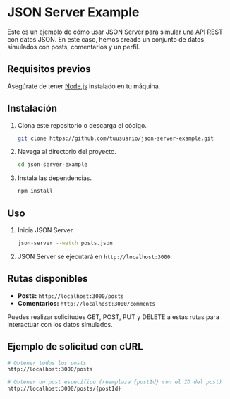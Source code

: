 # JSON Server Example

Este es un ejemplo de cómo usar JSON Server para simular una API REST con datos JSON. En este caso, hemos creado un conjunto de datos simulados con posts, comentarios y un perfil.

## Requisitos previos

Asegúrate de tener [Node.js](https://nodejs.org/) instalado en tu máquina.

## Instalación

1. Clona este repositorio o descarga el código.

    ```bash
    git clone https://github.com/tuusuario/json-server-example.git
    ```

2. Navega al directorio del proyecto.

    ```bash
    cd json-server-example
    ```

3. Instala las dependencias.

    ```bash
    npm install
    ```

## Uso

1. Inicia JSON Server.

    ```bash
    json-server --watch posts.json
    ```

2. JSON Server se ejecutará en `http://localhost:3000`.

## Rutas disponibles

- **Posts:** `http://localhost:3000/posts`
- **Comentarios:** `http://localhost:3000/comments`

Puedes realizar solicitudes GET, POST, PUT y DELETE a estas rutas para interactuar con los datos simulados.

## Ejemplo de solicitud con cURL

```bash
# Obtener todos los posts
http://localhost:3000/posts

# Obtener un post específico (reemplaza {postId} con el ID del post)
http://localhost:3000/posts/{postId}
